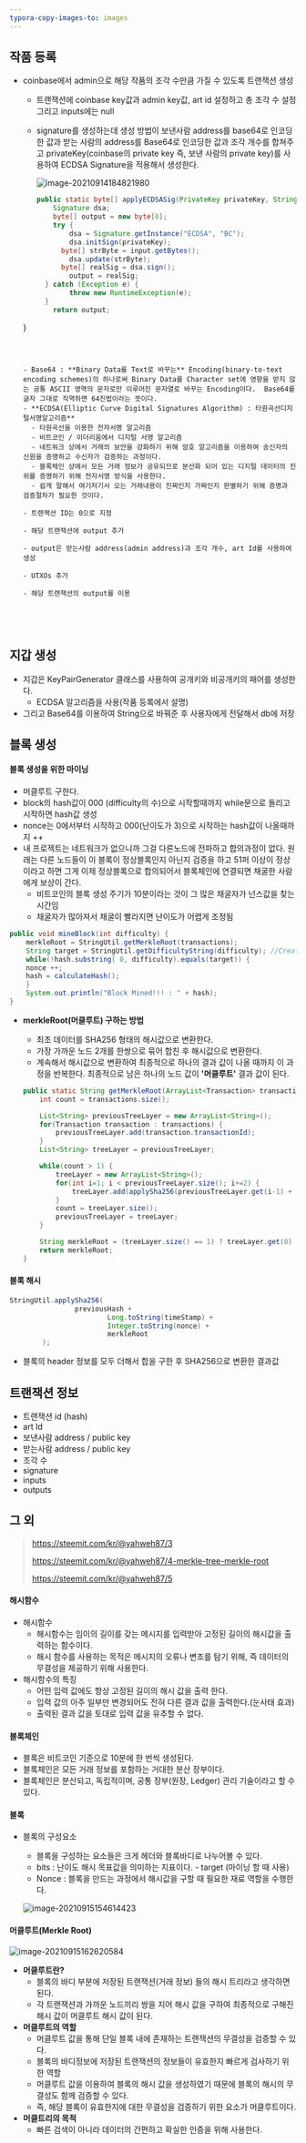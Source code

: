```yaml
---
typora-copy-images-to: images
---
```






## 작품 등록

- coinbase에서 admin으로 해당 작품의 조각 수만큼 가질 수 있도록 트랜잭션 생성

  - 트랜잭션에 coinbase key값과 admin key값, art id 설정하고 총 조각 수 설정 그리고 inputs에는 null

  - signature를 생성하는데 생성 방법이 보낸사람 address를 base64로 인코딩한 값과 받는 사람의 address를 Base64로 인코딩한 값과 조각 개수를 합쳐주고 privateKey(coinbase의 private key 즉, 보낸 사람의 private key)를 사용하여 ECDSA Signature을 적용해서 생성한다.

    ![image-20210914184821980](images/image-20210914184821980.png)

    ```JAVA
    public static byte[] applyECDSASig(PrivateKey privateKey, String input) {
        Signature dsa;
        byte[] output = new byte[0];
        try {
            dsa = Signature.getInstance("ECDSA", "BC");
            dsa.initSign(privateKey);
          byte[] strByte = input.getBytes();
            dsa.update(strByte);
          byte[] realSig = dsa.sign();
            output = realSig;
      } catch (Exception e) {
            throw new RuntimeException(e);
      }
        return output;
  }
    ```

    
  
    - Base64 : **Binary Data를 Text로 바꾸는** Encoding(binary-to-text encoding schemes)의 하나로써 Binary Data를 Character set에 영향을 받지 않는 공통 ASCII 영역의 문자로만 이루어진 문자열로 바꾸는 Encoding이다.  Base64를 글자 그대로 직역하면 64진법이라는 뜻이다.
    - **ECDSA(Elliptic Curve Digital Signatures Algorithm) : 타원곡선디지털서명알고리즘** 
      - 타원곡선을 이용한 전자서명 알고리즘
      - 비트코인 / 이더리움에서 디지털 서명 알고리즘
      - 네트워크 상에서 거래의 보안을 강화하기 위해 암호 알고리즘을 이용하여 송신자의 신원을 증명하고 수신자가 검증하는 과정이다.
      - 블록체인 상에서 모든 거래 정보가 공유되므로 분산화 되어 있는 디지털 데이터의 진위를 증명하기 위해 전자서명 방식을 사용한다.
      - 쉽게 말해서 여기저기서 오는 거래내용이 진짜인지 가짜인지 판별하기 위해 증명과 검증절차가 필요한 것이다.
  
  - 트랜잭션 ID는 0으로 지정
  
  - 해당 트랜잭션에 output 추가
  
    - output은 받는사람 address(admin address)과 조각 개수, art Id를 사용하여 생성
  
  - UTXOs 추가
  
    - 해당 트랜잭션의 output를 이용
  
    



## 지갑 생성

- 지갑은 KeyPairGenerator 클래스를 사용하여 공개키와 비공개키의 패어를 생성한다.
  - ECDSA 알고리즘을 사용(작품 등록에서 설명)
- 그리고 Base64를 이용하여 String으로 바꿔준 후 사용자에게 전달해서 db에 저장



## 블록 생성

#### 블록 생성을 위한 마이닝 

- 머클루트 구한다.
- block의 hash값이 000 (difficulty의 수)으로 시작할때까지 while문으로 돌리고 시작하면 hash값 생성
- nonce는 0에서부터 시작하고 000(난이도가 3)으로 시작하는 hash값이 나올때까지 ++
- 내 프로젝트는 네트워크가 없으니까 그걸 다른노드에 전파하고 합의과정이 없다. 원래는 다른 노드들이 이 블록이 정상블록인지 아닌지 검증을 하고 51퍼 이상이 정상이라고 하면 그게 이제 정상블록으로 합의되어서 블록체인에 연결되면 채굴한 사람에게 보상이 간다.
  - 비트코인의 블록 생성 주기가 10분이라는 것이 그 많은 채굴자가 넌스값을 찾는 시간임
  - 채굴자가 많아져서 채굴이 빨라지면 난이도가 어렵게 조정됨

```java
public void mineBlock(int difficulty) {
    merkleRoot = StringUtil.getMerkleRoot(transactions);
    String target = StringUtil.getDifficultyString(difficulty); //Create a string with difficulty * "0"
    while(!hash.substring( 0, difficulty).equals(target)) {
    nonce ++;
    hash = calculateHash();
    }
    System.out.println("Block Mined!!! : " + hash);
}
```

- **merkleRoot(머클루트) 구하는 방법**

  - 최초 데이터를 SHA256 형태의 해시값으로 변환한다.
  - 가장 가까운 노드 2개를 한쌍으로 묶어 합친 후 해시값으로 변환한다.
  - 계속해서 해시값으로 변환하여 최종적으로 하나의 결과 값이 나올 때까지 이 과정을 반복한다. 최종적으로 남은 하나의 노드 값이 **'머클루트'** 결과 값이 된다.

  ```java
  public static String getMerkleRoot(ArrayList<Transaction> transactions) {
      int count = transactions.size();
  
      List<String> previousTreeLayer = new ArrayList<String>();
      for(Transaction transaction : transactions) {
          previousTreeLayer.add(transaction.transactionId);
      }
      List<String> treeLayer = previousTreeLayer;
  
      while(count > 1) {
          treeLayer = new ArrayList<String>();
          for(int i=1; i < previousTreeLayer.size(); i+=2) {
              treeLayer.add(applySha256(previousTreeLayer.get(i-1) + previousTreeLayer.get(i)));
          }
          count = treeLayer.size();
          previousTreeLayer = treeLayer;
      }
  
      String merkleRoot = (treeLayer.size() == 1) ? treeLayer.get(0) : "";
      return merkleRoot;
  }
  ```

  



#### 블록 해시

```java
StringUtil.applySha256(
                previousHash +
                        Long.toString(timeStamp) +
                        Integer.toString(nonce) +
                        merkleRoot
        );
```

- 블록의 header 정보를 모두 더해서 합을 구한 후 SHA256으로 변환한 결과값







## 트랜잭션 정보

- 트랜잭션 id (hash)
- art Id
- 보낸사람 address / public key
- 받는사람 address / public key
- 조각 수
- signature
- inputs
- outputs





## 그 외 

> https://steemit.com/kr/@yahweh87/3
>
> https://steemit.com/kr/@yahweh87/4-merkle-tree-merkle-root
>
> https://steemit.com/kr/@yahweh87/5

#### 해시함수

- 해시함수
  - 해시함수는 임이의 길이를 갖는 메시지를 입력받아 고정된 길이의 해시값을 출력하는 함수이다.
  - 해시 함수를 사용하는 목적은 메시지의 오류나 변조를 탐기 위해, 즉 데이터의 무결성을 제공하기 위해 사용한다.
- 해시함수의 특징
  - 어떤 입력 값에도 항상 고정된 길이의 해시 값을 출력 한다.
  - 입력 값의 아주 일부만 변경되어도 전혀 다른 결과 값을 출력한다.(눈사태 효과)
  - 출력된 결과 값을 토대로 입력 값을 유추할 수 없다.



#### 블록체인

- 블록은 비트코인 기준으로 10분에 한 번씩 생성된다.
- 블록체인은 모든 거래 정보를 포함하는 거대한 분산 장부이다.
- 블록체인은 분산되고, 독립적이며, 공통 장부(원장, Ledger) 관리 기술이라고 할 수 있다.



#### 블록

- 블록의 구성요소

  - 블록을 구성하는 요소들은 크게 헤더와 블록바디로 나누어볼 수 있다.
  - bits : 난이도 해시 목표값을 의미하는 지표이다. - target (마이닝 할 때 사용)
  - Nonce : 블록을 만드는 과정에서 해시값을 구할 때 필요한 재료 역할을 수행한다. 

  ![image-20210915154614423](images/image-20210915154614423.png) 



#### 머클루트(Merkle Root)

![image-20210915162620584](images/image-20210915162620584.png)

- **머클루트란?**
  - 블록의 바디 부분에 저장된 트랜잭션(거래 정보) 들의 해시 트리라고 생각하면 된다.
  - 각 트랜잭션과 가까운 노드끼리 쌍을 지어 해시 값을 구하여 최종적으로 구해진 해시 값이 머클루트 해시 값이 된다.
- **머클루트의 역할**
  - 머클루트 값을 통해 단일 블록 내에 존재하는 트랜잭션의 무결성을 검증할 수 있다. 
  - 블록의 바디정보에 저장된 트랜잭션의 정보들이 유효한지 빠르게 검사하기 위한 역할
  - 머클루트 값을 이용하여 블록의 해시 값을 생성하였기 때문에 블록의 해시의 무결성도 함께 검증할 수 있다.
  - 즉, 해당 블록이 유효한지에 대한 무결성을 검증하기 위한 요소가 머클루트이다.
- **머클트리의 목적**
  - 빠른 검색이 아니라 데이터의 간편하고 확실한 인증을 위해 사용한다.



